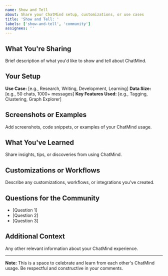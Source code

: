 ```yaml
---
name: Show and Tell
about: Share your ChatMind setup, customizations, or use cases
title: 'Show and Tell: '
labels: ['show-and-tell', 'community']
assignees: ''
---
```


## What You're Sharing

Brief description of what you'd like to show and tell about ChatMind.

## Your Setup

**Use Case:** [e.g., Research, Writing, Development, Learning]
**Data Size:** [e.g., 50 chats, 1000+ messages]
**Key Features Used:** [e.g., Tagging, Clustering, Graph Explorer]

## Screenshots or Examples

Add screenshots, code snippets, or examples of your ChatMind usage.

## What You've Learned

Share insights, tips, or discoveries from using ChatMind.

## Customizations or Workflows

Describe any customizations, workflows, or integrations you've created.

## Questions for the Community

- [Question 1]
- [Question 2]
- [Question 3]

## Additional Context

Any other relevant information about your ChatMind experience.

---

**Note:** This is a space to celebrate and learn from each other's ChatMind usage. Be respectful and constructive in your comments. 